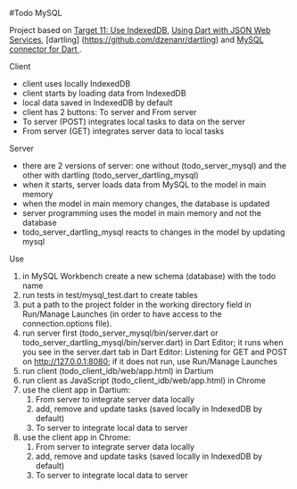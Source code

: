 #Todo MySQL

Project based on
[Target 11: Use IndexedDB](http://www.dartlang.org/docs/tutorials/indexeddb/),
[Using Dart with JSON Web Services](http://www.dartlang.org/articles/json-web-service/),
[dartling] (https://github.com/dzenanr/dartling)
and
[MySQL connector for Dart ](http://pub.dartlang.org/packages/sqljocky).

Client

+ client uses locally IndexedDB
+ client starts by loading data from IndexedDB
+ local data saved in IndexedDB by default
+ client has 2 buttons: To server and From server
+ To server (POST) integrates local tasks to data on the server
+ From server (GET) integrates server data to local tasks

Server

+ there are 2 versions of server: one without (todo_server_mysql) and
  the other with dartling (todo_server_dartling_mysql)
+ when it starts, server loads data from MySQL to the model in main memory
+ when the model in main memory changes, the database is updated
+ server programming uses the model in main memory and not the database
+ todo_server_dartling_mysql reacts to changes in the model by updating mysql

Use

1. in MySQL Workbench create a new schema (database) with the todo name
2. run tests in test/mysql_test.dart to create tables
3. put a path to the project folder in the working directory field in
   Run/Manage Launches (in order to have access to the connection.options file).
4. run server first (todo_server_mysql/bin/server.dart or
   todo_server_dartling_mysql/bin/server.dart) in Dart Editor;
   it runs when you see in the server.dart tab in Dart Editor:
   Listening for GET and POST on http://127.0.0.1:8080;
   if it does not run, use Run/Manage Launches
5. run client (todo_client_idb/web/app.html) in Dartium
6. run client as JavaScript (todo_client_idb/web/app.html) in Chrome
7. use the client app in Dartium:
   1. From server to integrate server data locally
   2. add, remove and update tasks (saved locally in IndexedDB by default)
   3. To server to integrate local data to server
8. use the client app in Chrome:
   1. From server to integrate server data locally
   2. add, remove and update tasks (saved locally in IndexedDB by default)
   3. To server to integrate local data to server





